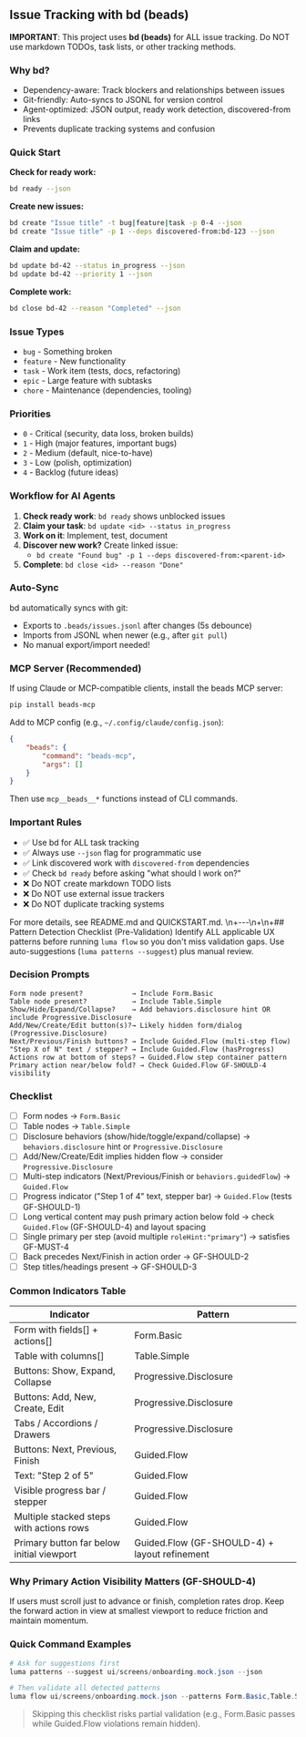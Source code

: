 ## Issue Tracking with bd (beads)

**IMPORTANT**: This project uses **bd (beads)** for ALL issue tracking. Do NOT use markdown TODOs, task lists, or other tracking methods.

### Why bd?

- Dependency-aware: Track blockers and relationships between issues
- Git-friendly: Auto-syncs to JSONL for version control
- Agent-optimized: JSON output, ready work detection, discovered-from links
- Prevents duplicate tracking systems and confusion

### Quick Start

**Check for ready work:**
```bash
bd ready --json
```

**Create new issues:**
```bash
bd create "Issue title" -t bug|feature|task -p 0-4 --json
bd create "Issue title" -p 1 --deps discovered-from:bd-123 --json
```

**Claim and update:**
```bash
bd update bd-42 --status in_progress --json
bd update bd-42 --priority 1 --json
```

**Complete work:**
```bash
bd close bd-42 --reason "Completed" --json
```

### Issue Types

- `bug` - Something broken
- `feature` - New functionality
- `task` - Work item (tests, docs, refactoring)
- `epic` - Large feature with subtasks
- `chore` - Maintenance (dependencies, tooling)

### Priorities

- `0` - Critical (security, data loss, broken builds)
- `1` - High (major features, important bugs)
- `2` - Medium (default, nice-to-have)
- `3` - Low (polish, optimization)
- `4` - Backlog (future ideas)

### Workflow for AI Agents

1. **Check ready work**: `bd ready` shows unblocked issues
2. **Claim your task**: `bd update <id> --status in_progress`
3. **Work on it**: Implement, test, document
4. **Discover new work?** Create linked issue:
	 - `bd create "Found bug" -p 1 --deps discovered-from:<parent-id>`
5. **Complete**: `bd close <id> --reason "Done"`

### Auto-Sync

bd automatically syncs with git:
- Exports to `.beads/issues.jsonl` after changes (5s debounce)
- Imports from JSONL when newer (e.g., after `git pull`)
- No manual export/import needed!

### MCP Server (Recommended)

If using Claude or MCP-compatible clients, install the beads MCP server:

```bash
pip install beads-mcp
```

Add to MCP config (e.g., `~/.config/claude/config.json`):
```json
{
	"beads": {
		"command": "beads-mcp",
		"args": []
	}
}
```

Then use `mcp__beads__*` functions instead of CLI commands.

### Important Rules

- ✅ Use bd for ALL task tracking
- ✅ Always use `--json` flag for programmatic use
- ✅ Link discovered work with `discovered-from` dependencies
- ✅ Check `bd ready` before asking "what should I work on?"
- ❌ Do NOT create markdown TODO lists
- ❌ Do NOT use external issue trackers
- ❌ Do NOT duplicate tracking systems

For more details, see README.md and QUICKSTART.md.
\n+---\n+\n+## Pattern Detection Checklist (Pre-Validation)
Identify ALL applicable UX patterns before running `luma flow` so you don't miss validation gaps. Use auto-suggestions (`luma patterns --suggest`) plus manual review.

### Decision Prompts
```
Form node present?            → Include Form.Basic
Table node present?           → Include Table.Simple
Show/Hide/Expand/Collapse?    → Add behaviors.disclosure hint OR include Progressive.Disclosure
Add/New/Create/Edit button(s)?→ Likely hidden form/dialog (Progressive.Disclosure)
Next/Previous/Finish buttons? → Include Guided.Flow (multi-step flow)
"Step X of N" text / stepper? → Include Guided.Flow (hasProgress)
Actions row at bottom of steps? → Guided.Flow step container pattern
Primary action near/below fold? → Check Guided.Flow GF-SHOULD-4 visibility
```

### Checklist
- [ ] Form nodes → `Form.Basic`
- [ ] Table nodes → `Table.Simple`
- [ ] Disclosure behaviors (show/hide/toggle/expand/collapse) → `behaviors.disclosure` hint or `Progressive.Disclosure`
- [ ] Add/New/Create/Edit implies hidden flow → consider `Progressive.Disclosure`
- [ ] Multi-step indicators (Next/Previous/Finish or `behaviors.guidedFlow`) → `Guided.Flow`
- [ ] Progress indicator ("Step 1 of 4" text, stepper bar) → `Guided.Flow` (tests GF-SHOULD-1)
- [ ] Long vertical content may push primary action below fold → check `Guided.Flow` (GF-SHOULD-4) and layout spacing
- [ ] Single primary per step (avoid multiple `roleHint:"primary"`) → satisfies GF-MUST-4
- [ ] Back precedes Next/Finish in action order → GF-SHOULD-2
- [ ] Step titles/headings present → GF-SHOULD-3

### Common Indicators Table
| Indicator | Pattern |
|-----------|---------|
| Form with fields[] + actions[] | Form.Basic |
| Table with columns[] | Table.Simple |
| Buttons: Show, Expand, Collapse | Progressive.Disclosure |
| Buttons: Add, New, Create, Edit | Progressive.Disclosure |
| Tabs / Accordions / Drawers | Progressive.Disclosure |
| Buttons: Next, Previous, Finish | Guided.Flow |
| Text: "Step 2 of 5" | Guided.Flow |
| Visible progress bar / stepper | Guided.Flow |
| Multiple stacked steps with actions rows | Guided.Flow |
| Primary button far below initial viewport | Guided.Flow (GF-SHOULD-4) + layout refinement |

### Why Primary Action Visibility Matters (GF-SHOULD-4)
If users must scroll just to advance or finish, completion rates drop. Keep the forward action in view at smallest viewport to reduce friction and maintain momentum.

### Quick Command Examples
```powershell
# Ask for suggestions first
luma patterns --suggest ui/screens/onboarding.mock.json --json

# Then validate all detected patterns
luma flow ui/screens/onboarding.mock.json --patterns Form.Basic,Table.Simple,Guided.Flow
```

> Skipping this checklist risks partial validation (e.g., Form.Basic passes while Guided.Flow violations remain hidden).